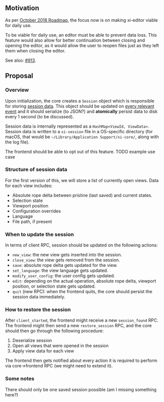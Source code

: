 ## Motivation

As per [October 2018 Roadmap](https://github.com/xi-editor/xi-editor/issues/937), the focus now
is on making xi-editor viable for daily use.

To be viable for daily use, an editor must be able to prevent data loss. This feature would also
allow for better continuation between closing and opening the editor, as it would allow the user
to reopen files just as they left them when closing the editor.

See also: [#913](https://github.com/xi-editor/xi-editor/issues/913).

## Proposal

### Overview

Upon initialization, the core creates a `Session` object which is responsible for storing [session
data](#structure-of-session-data). This object should be updated on
[every relevant event](#when-to-update-the-session) and it should serialize (to JSON?) and
**atomically** persist data to disk every 1 second (to be discussed).

Session data is internally represented as a `HashMap<ViewId, ViewData>`.
Session data is written to a `xi-session` file in a OS-specific directory (for macOS, that would
be `~/Library/Application Support/xi-core/`, along with the log file).

The frontend should be able to opt out of this feature. TODO example use case

### Structure of session data

For the first version of this, we will store a list of currently open views. Data for each view
includes:

- Absolute rope delta between pristine (last saved) and current states.
- Selection state
- Viewport position
- Configuration overrides
- Language
- File path, if present

### When to update the session

In terms of client RPC, session should be updated on the following actions:

- `new_view`: the new view gets inserted into the session.
- `close_view`: the view gets removed from the session.
- `save`: absolute rope delta gets updated for the view.
- `set_language`: the view language gets updated.
- `modify_user_config`: the user config gets updated.
- `edit`: depending on the actual operation, absolute rope delta, viewport position, or selection state gets updated.
- `quit` (new RPC): when the frontend quits, the core should persist the session data immediately.

### How to restore the session

After `client_started`, the frontend might receive a new `session_found` RPC. The frontend might then
send a new `restore_session` RPC, and the core should then go through the following procedure:

1. Deserialize session
2. Open all views that were opened in the session
3. Apply view data for each view

The frontend then gets notified about every action it is required to perform via core->frontend RPC
(we might need to extend it).

### Some notes

There should only be one saved session possible (am I missing something here?)
